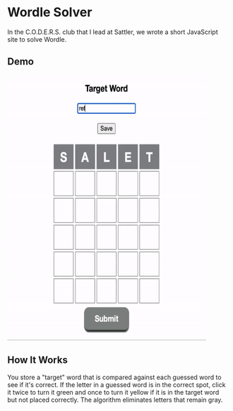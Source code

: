 # Wordle Solver
In the C.O.D.E.R.S. club that I lead at Sattler, we wrote a short JavaScript site to solve Wordle. 

## Demo
<img src="https://github.com/sethbam9/Portfolio/blob/main/JS%20CSS%20HTML%20Code%20-%20Web%20Design/JavaScript%20-%20Wordle%20Solver/wordle_demo.gif" width="450" height="600"/>

## How It Works
You store a "target" word that is compared against each guessed word to see if it's correct. If the letter in a guessed word is in the correct spot, click it twice to turn it green and once to turn it yellow if it is in the target word but not placed correctly. The algorithm eliminates letters that remain gray. 
